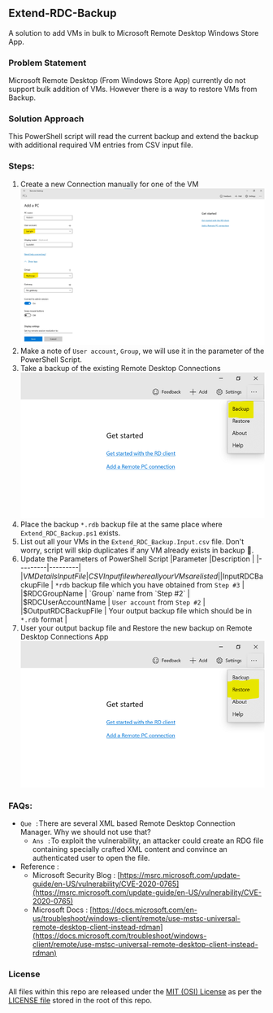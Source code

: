 ## Extend-RDC-Backup
A solution to add VMs in bulk to Microsoft Remote Desktop Windows Store App.

### Problem Statement
Microsoft Remote Desktop (From Windows Store App) currently do not support bulk addition of VMs. However there is a way to restore VMs from Backup.

### Solution Approach
This PowerShell script will read the current backup and extend the backup with additional required VM entries from CSV input file.

### Steps:
1. Create a new Connection manually for one of the VM
    ![Backup](Images/Screenshot01.png)
2. Make a note of `User account`, `Group`, we will use it in the parameter of the PowerShell Script.
3. Take a backup of the existing Remote Desktop Connections
    ![Add Connection](Images/Screenshot02.png)
4. Place the backup `*.rdb` backup file at the same place where `Extend_RDC_Backup.ps1` exists.
5. List out all your VMs in the `Extend_RDC_Backup.Input.csv` file. Don't worry, script will skip duplicates if any VM already exists in backup 🙂.
6. Update the Parameters of PowerShell Script
    |Parameter  |Description  |
    |---------|---------|
    |$VMDetailsInputFile | CSV Input file where all your VMs are listed |
    |$InputRDCBackupFile | `*rdb` backup file which you have obtained from `Step #3` |
    |$RDCGroupName | `Group` name from `Step #2` |
    |$RDCUserAccountName | `User account` from `Step #2` |
    |$OutputRDCBackupFile | Your output backup file which should be in `*.rdb` format |
7. User your output backup file and Restore the new backup on Remote Desktop Connections App
    ![Restore](Images/Screenshot03.png)

### FAQs:
- `Que :`There are several XML based Remote Desktop Connection Manager. Why we should not use that? 
    - `Ans :`To exploit the vulnerability, an attacker could create an RDG file containing specially crafted XML content and convince an authenticated user to open the file. 
- Reference : 
    - Microsoft Security Blog : [https://msrc.microsoft.com/update-guide/en-US/vulnerability/CVE-2020-0765](https://msrc.microsoft.com/update-guide/en-US/vulnerability/CVE-2020-0765)
    - Microsoft Docs : [https://docs.microsoft.com/en-us/troubleshoot/windows-client/remote/use-mstsc-universal-remote-desktop-client-instead-rdman](https://docs.microsoft.com/troubleshoot/windows-client/remote/use-mstsc-universal-remote-desktop-client-instead-rdman)

### License
All files within this repo are released under the [MIT (OSI) License]( https://en.wikipedia.org/wiki/MIT_License) as per the [LICENSE file](https://github.com/BipulRaman/Extend-RDC-Backup/blob/main/LICENSE) stored in the root of this repo.
